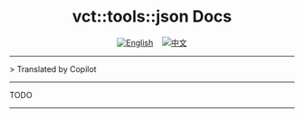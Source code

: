 <div align="center">

<h1>vct::tools::json Docs</h1>

<p>
   <a href="#ENGLISH"><img src="https://img.shields.io/badge/English-blue?style=for-the-badge" alt="English" /></a>
   &nbsp;&nbsp;
   <a href="#中文"><img src="https://img.shields.io/badge/中文-red?style=for-the-badge" alt="中文" /></a>
</p>
</div>

---

<div id="ENGLISH">
> Translated by Copilot

</div>

---

<div id="中文">

TODO

</div>

---

